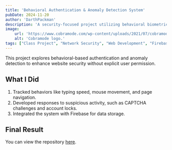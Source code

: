 ```yaml
---
title: 'Behavioral Authentication & Anomaly Detection System'
pubDate: 2024-11-20
author: 'DarthPackman'
description: 'A security-focused project utilizing behavioral biometrics for authentication.'
image:
    url: 'https://www.cobramode.com/wp-content/uploads/2021/07/cobramode-logo-website-big-1024x550.png'
    alt: 'Cobramode logo.'
tags: ["Class Project", "Network Security", "Web Development", "Firebase"]
---
```


This project explores behavioral-based authentication and anomaly detection to enhance website security without explicit user permission.

## What I Did

1. Tracked behaviors like typing speed, mouse movement, and page navigation.
2. Developed responses to suspicious activity, such as CAPTCHA challenges and account locks.
3. Integrated the system with Firebase for data storage.

## Final Result

You can view the repository [here](https://github.com/DarthPackman/COMP3260).
